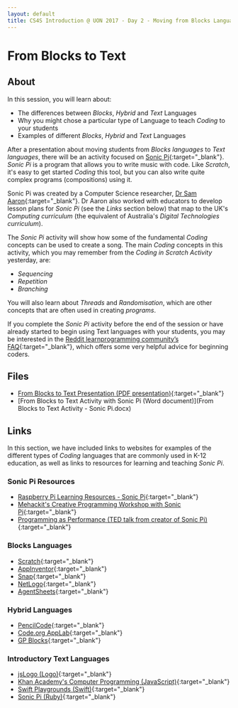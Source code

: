 ```yaml
---
layout: default
title: CS4S Introduction @ UON 2017 - Day 2 - Moving from Blocks Languages to Text Languages
---
```


# From Blocks to Text

## About 

In this session, you will learn about:

- The differences between *Blocks*, *Hybrid* and *Text* Languages
- Why you might chose a particular type of Language to teach *Coding* to your students
- Examples of different *Blocks*, *Hybrid* and *Text* Languages

After a presentation about moving students from *Blocks languages* to *Text languages*, there will be an activity focused on [Sonic Pi](http://sonic-pi.net/){:target="_blank"}.
*Sonic Pi* is a program that allows you to write music with code. 
Like *Scratch*, it's easy to get started *Coding* this tool, but you can also write quite complex programs (compositions) using it.

Sonic Pi was created by a Computer Science researcher, [Dr Sam Aaron](http://sam.aaron.name/){:target="_blank"}.
Dr Aaron also worked with educators to develop lesson plans for *Sonic Pi* (see the *Links* section below) that map to the UK's *Computing curriculum* (the equivalent of Australia's *Digital Technologies curriculum*).

The *Sonic Pi* activity will show how some of the fundamental *Coding* concepts can be used to create a song. 
The main *Coding* concepts in this activity, which you may remember from the *Coding in Scratch Activity* yesterday, are:

- *Sequencing*
- *Repetition*
- *Branching*

You will also learn about *Threads* and *Randomisation*, which are other concepts that are often used in creating *programs*.

If you complete the *Sonic Pi* activity before the end of the session or have already started to begin using Text languages with your students, you may be interested in the [Reddit learnprogramming community’s FAQ](https://www.reddit.com/r/learnprogramming/wiki/faq){:target="_blank"}, which offers some very helpful advice for beginning coders.

## Files

- [From Blocks to Text Presentation (PDF presentation)](presentation/presentation.pdf){:target="_blank"}
- [From Blocks to Text Activity with Sonic Pi (Word document)](From Blocks to Text Activity - Sonic Pi.docx)

## Links

In this section, we have included links to websites for examples of the different types of *Coding* languages that are commonly used in K-12 education, as well as links to resources for learning and teaching *Sonic Pi*.

### Sonic Pi Resources

- [Raspberry Pi Learning Resources - Sonic Pi](https://www.raspberrypi.org/learning/sonic-pi-lessons/){:target="_blank"}
- [Mehackit's Creative Programming Workshop with Sonic Pi](http://sonic-pi.mehackit.org/){:target="_blank"}
- [Programming as Performance (TED talk from creator of Sonic Pi)](https://www.youtube.com/watch?v=TK1mBqKvIyU){:target="_blank"}

### Blocks Languages

- [Scratch](https://scratch.mit.edu/){:target="_blank"}
- [AppInventor](http://snap.berkeley.edu/){:target="_blank"}
- [Snap](http://snap.berkeley.edu/){:target="_blank"}
- [NetLogo](https://ccl.northwestern.edu/netlogo/){:target="_blank"}
- [AgentSheets](http://www.agentsheets.com/){:target="_blank"}

### Hybrid Languages

- [PencilCode](http://pencilcode.net/){:target="_blank"}
- [Code.org AppLab](https://code.org/educate/applab){:target="_blank"}
- [GP Blocks](http://gpblocks.org/){:target="_blank"}

### Introductory Text Languages

- [jsLogo (Logo)](http://www.calormen.com/jslogo/){:target="_blank"}
- [Khan Academy's Computer Programming (JavaScript)](https://www.khanacademy.org/computing/computer-programming){:target="_blank"}
- [Swift Playgrounds (Swift)](https://www.apple.com/au/swift/playgrounds/){:target="_blank"}
- [Sonic Pi (Ruby)](http://sonic-pi.net/){:target="_blank"}